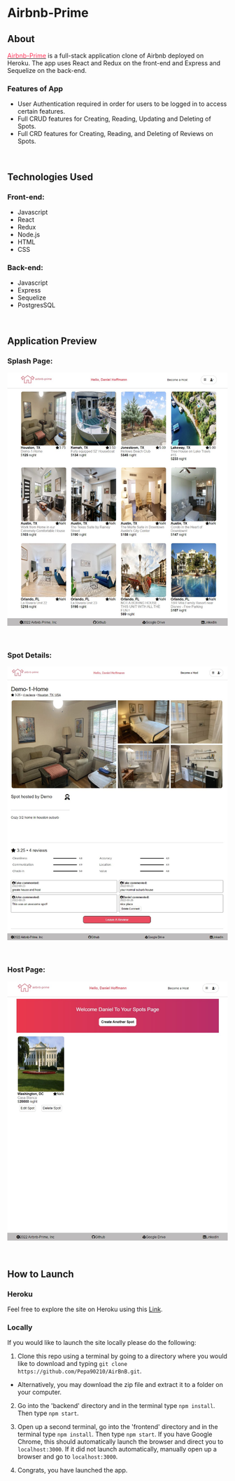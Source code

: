 # Airbnb-Prime

## About

[<font color=#FF385C>Airbnb-Prime</font>](https://airbnb-prime.herokuapp.com/) is a full-stack application clone of Airbnb deployed on Heroku.  The app uses React and Redux on the front-end and Express and Sequelize on the back-end.

### Features of App
* User Authentication required in order for users to be logged in to access certain features.
* Full CRUD features for Creating, Reading, Updating and Deleting of Spots.
* Full CRD features for Creating, Reading, and Deleting of Reviews on Spots.

<br>

## Technologies Used

### Front-end:
* Javascript
* React
* Redux
* Node.js
* HTML
* CSS

### Back-end:
* Javascript
* Express
* Sequelize
* PostgresSQL

<br>

## Application Preview

### Splash Page:
![Splash-Page](./PreviewImages/splash-page.jpg)

<br>

### Spot Details:
![Spot Details](./PreviewImages/spot-details-page.jpg)

<br>

### Host Page:
![Host Page](./PreviewImages/host-page.jpg)

<br>

## How to Launch

### Heroku
Feel free to explore the site on Heroku using this [Link](https://airbnb-prime.herokuapp.com/).

### Locally
If you would like to launch the site locally please do the following:

1. Clone this repo using a terminal by going to a directory where you would like to download and typing `git clone https://github.com/Pepa90210/AirBnB.git`.
* Alternatively, you may download the zip file and extract it to a folder on your computer.

2. Go into the 'backend' directory and in the terminal type `npm install`.  Then type `npm start`.

3. Open up a second terminal, go into the 'frontend' directory and in the terminal type `npm install`.  Then type `npm start`.  If you have Google Chrome, this should automatically launch the browser and direct you to `localhost:3000`.  If it did not launch automatically, manually open up a browser and go to `localhost:3000`.

4. Congrats, you have launched the app.
